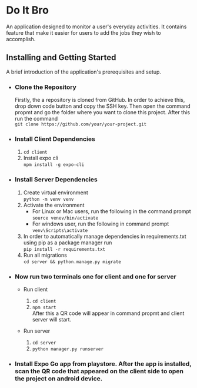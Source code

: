 # Do It Bro

An application designed to monitor a user's everyday activities. It contains feature that make it easier for users to add the jobs they wish to accomplish.

## Installing and Getting Started

A brief introduction of the application's prerequisites and setup.

- ### Clone the Repository
  Firstly, the a repository is cloned from GitHub. In order to achieve this, drop down code button and copy the SSH key. Then open the command propmt and go the folder where you want to clone this project. After this run the command<br>
  `git clone https://github.com/your/your-project.git`
- ### Install Client Dependencies
  1. `cd client`
  2. Install expo cli<br>
     `npm install -g expo-cli`
- ### Install Server Dependencies

  1. Create virtual environment<br>
     `python -m venv venv`
  2. Activate the environment<br>
     - For Linux or Mac users, run the following in the command prompt <br>
       `source venev/bin/activate`<br>
     - For windows user, run the following in command prompt<br>
       `venv\Scripts\activate`
  3. In order to automatically manage dependencies in requirements.txt using pip as a package manager run<br>
     `pip install -r requirements.txt`
  4. Run all migrations<br>
     `cd server && python.manage.py migrate`

- ### Now run two terminals one for client and one for server

  - Run client

    1.  `cd client`
    2.  `npm start`<br>
        After this a QR code will appear in command propmt and client server will start.

  - Run server
    1. `cd server`
    2. `python manager.py runserver`

- ### Install **Expo Go** app from playstore. After the app is installed, scan the QR code that appeared on the client side to open the project on android device.
